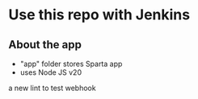 # Use this repo with Jenkins

## About the app
- "app" folder stores Sparta app
- uses Node JS v20

a new lint to test webhook 
